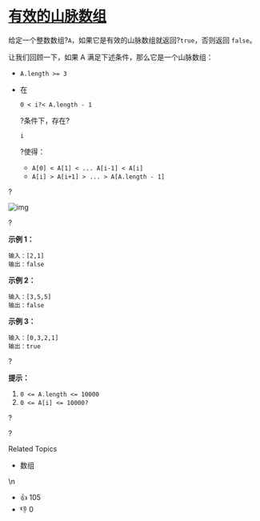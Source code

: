 # [有效的山脉数组](https://leetcode-cn.com/problems/valid-mountain-array/)

给定一个整数数组?`A`，如果它是有效的山脉数组就返回?`true`，否则返回 `false`。

让我们回顾一下，如果 A 满足下述条件，那么它是一个山脉数组：

- `A.length >= 3`

- 在

  ```
  0 < i?< A.length - 1
  ```

  ?条件下，存在?

  ```
  i
  ```

  ?使得：

  - `A[0] < A[1] < ... A[i-1] < A[i] `
  - `A[i] > A[i+1] > ... > A[A.length - 1]`

?

![img](https://assets.leetcode.com/uploads/2019/10/20/hint_valid_mountain_array.png)

?

**示例 1：**

```
输入：[2,1]
输出：false
```

**示例 2：**

```
输入：[3,5,5]
输出：false
```

**示例 3：**

```
输入：[0,3,2,1]
输出：true
```

?

**提示：**

1. `0 <= A.length <= 10000`
2. `0 <= A[i] <= 10000?`

?

?

Related Topics

- 数组

\n

- 👍 105
- 👎 0